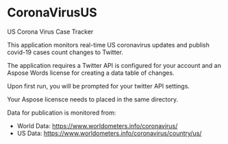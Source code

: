# CoronaVirusUS
US Corona Virus Case Tracker

This application monitors real-time US coronavirus updates and publish covid-19 cases count changes to Twitter.

The application requires a Twitter API is configured for your account and an Aspose Words license for creating a data table of changes.

Upon first run, you will be prompted for your twitter API settings.

Your Aspose licensce needs to placed in the same directory.

Data for publication is monitored from:
* World Data: https://www.worldometers.info/coronavirus/
* US Data: https://www.worldometers.info/coronavirus/country/us/
